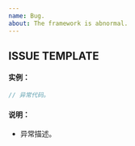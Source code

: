 ```yaml
---
name: Bug.
about: The framework is abnormal.
---
```


## ISSUE TEMPLATE

#### 实例：

```c
// 异常代码。
```

#### 说明：

* 异常描述。